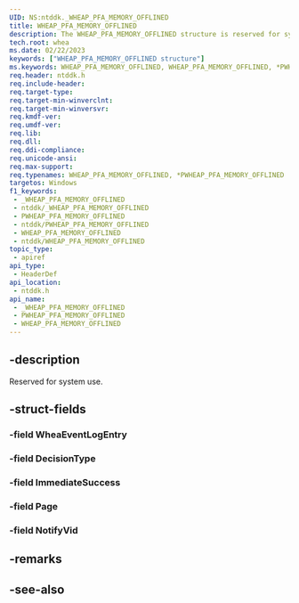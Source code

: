 ```yaml
---
UID: NS:ntddk._WHEAP_PFA_MEMORY_OFFLINED
title: WHEAP_PFA_MEMORY_OFFLINED
description: The WHEAP_PFA_MEMORY_OFFLINED structure is reserved for system use only.
tech.root: whea
ms.date: 02/22/2023
keywords: ["WHEAP_PFA_MEMORY_OFFLINED structure"]
ms.keywords: WHEAP_PFA_MEMORY_OFFLINED, WHEAP_PFA_MEMORY_OFFLINED, *PWHEAP_PFA_MEMORY_OFFLINED,
req.header: ntddk.h
req.include-header: 
req.target-type: 
req.target-min-winverclnt: 
req.target-min-winversvr: 
req.kmdf-ver: 
req.umdf-ver: 
req.lib: 
req.dll: 
req.ddi-compliance: 
req.unicode-ansi: 
req.max-support: 
req.typenames: WHEAP_PFA_MEMORY_OFFLINED, *PWHEAP_PFA_MEMORY_OFFLINED
targetos: Windows
f1_keywords:
 - _WHEAP_PFA_MEMORY_OFFLINED
 - ntddk/_WHEAP_PFA_MEMORY_OFFLINED
 - PWHEAP_PFA_MEMORY_OFFLINED
 - ntddk/PWHEAP_PFA_MEMORY_OFFLINED
 - WHEAP_PFA_MEMORY_OFFLINED
 - ntddk/WHEAP_PFA_MEMORY_OFFLINED
topic_type:
 - apiref
api_type:
 - HeaderDef
api_location:
 - ntddk.h
api_name:
 - _WHEAP_PFA_MEMORY_OFFLINED
 - PWHEAP_PFA_MEMORY_OFFLINED
 - WHEAP_PFA_MEMORY_OFFLINED
---
```


## -description

Reserved for system use.

## -struct-fields

### -field WheaEventLogEntry

### -field DecisionType

### -field ImmediateSuccess

### -field Page

### -field NotifyVid

## -remarks

## -see-also
